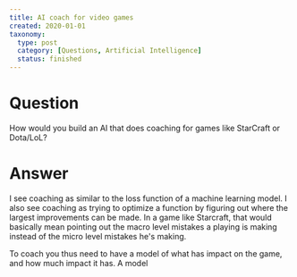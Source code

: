 ```yaml
---
title: AI coach for video games
created: 2020-01-01
taxonomy:
  type: post
  category: [Questions, Artificial Intelligence]
  status: finished
---
```


# Question
How would you build an AI that does coaching for games like StarCraft or Dota/LoL?

# Answer
I see coaching as similar to the loss function of a machine learning model. I also see coaching as trying to optimize a function by figuring out where the largest improvements can be made. In a game like Starcraft, that would basically mean pointing out the macro level mistakes a playing is making instead of the micro level mistakes he's making.

To coach you thus need to have a model of what has impact on the game, and how much impact it has. A model
